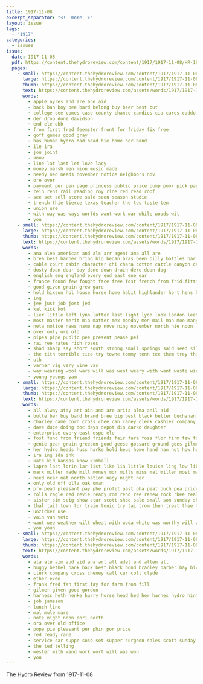 ```yaml
---
title: 1917-11-08
excerpt_separator: "<!--more-->"
layout: issue
tags:
  - "1917"
categories:
  - issues
issue:
  date: 1917-11-08
  pdf: https://content.thehydroreview.com/content/1917/1917-11-08/HR-1917-11-08.pdf
  pages:
    - small: https://content.thehydroreview.com/content/1917/1917-11-08/small/HR-1917-11-08-01.jpg
      large: https://content.thehydroreview.com/content/1917/1917-11-08/large/HR-1917-11-08-01.jpg
      thumb: https://content.thehydroreview.com/content/1917/1917-11-08/thumbnails/HR-1917-11-08-01.jpg
      text: https://content.thehydroreview.com/assets/words/1917/1917-11-08/HR-1917-11-08-01.txt
      words:
        - apple ayres and are ane aid
        - back ban boy bee bard belong buy beer best but
        - college cee comes case county chance candies cia cares caddo class
        - der drop done davidson
        - end ele ebb
        - from first fred feemster front for friday fix free
        - goff games good gray
        - has human hydro had head hie home her hand
        - ile ira
        - jou joint
        - know
        - line lat last let love lacy
        - money marsh men mion music made
        - needy ned needs november notice neighbors nov
        - ore over
        - payment per pen page princess public price pump poor pick paper
        - rein rent rail reading roy rine red read roof
        - see set sell store sale seen season studie
        - trench thie tierce texas teacher the tes taste ten
        - union ure
        - with way was ways worlds want work war while woods wit
        - you
    - small: https://content.thehydroreview.com/content/1917/1917-11-08/small/HR-1917-11-08-02.jpg
      large: https://content.thehydroreview.com/content/1917/1917-11-08/large/HR-1917-11-08-02.jpg
      thumb: https://content.thehydroreview.com/content/1917/1917-11-08/thumbnails/HR-1917-11-08-02.jpg
      text: https://content.thehydroreview.com/assets/words/1917/1917-11-08/HR-1917-11-08-02.txt
      words:
        - ana alea american and als arr agent ama all are
        - brea best barber bring big began bras been billy bottles bar brother brown bend back boy bank but bei bie bonds bee bae body
        - cable court cabin character chi chara cotton cattle canyon certain con clerk can collar cedar carte
        - dusty doan dear day done down drain dere dean dog
        - english eng england every end east ene ear
        - france found few fought face free fost french from frid fitting farm former fief fun for frank foy
        - good given grain grew gare
        - hold hixson hol house horse home habit highlander hort hens hall hones heh head hay hydro hope hiser has him had her hardware
        - ing
        - jee just job jost jed
        - kal kick kot
        - lier little left lynn latter last light lyon look london leet less lunch long
        - most master merit mia matter mex monday men mail man moe many meal mure miss
        - neta notice news name nap nove ning november north nie noon
        - over only ore old
        - pipes pipe public pee present pease pei
        - rai ree rates rich roses
        - shad sharp say short south strong small springs said seed sila sees struck seems set sides soon see show smiles
        - the tith terrible tice try towne tommy tenn tee them trey thing then tut tooks tho tie tout thal
        - uth
        - varner vig very vine vas
        - way wearing wool wars will was went weary with want waste wire weir writer wood wisuri war
        - young youngs yam
    - small: https://content.thehydroreview.com/content/1917/1917-11-08/small/HR-1917-11-08-03.jpg
      large: https://content.thehydroreview.com/content/1917/1917-11-08/large/HR-1917-11-08-03.jpg
      thumb: https://content.thehydroreview.com/content/1917/1917-11-08/thumbnails/HR-1917-11-08-03.jpg
      text: https://content.thehydroreview.com/assets/words/1917/1917-11-08/HR-1917-11-08-03.txt
      words:
        - all alway atay art ain and are arita alma anil aid
        - butte ber buy band brand bree big best black better buchanan business bottle bert bank bandy but been beers
        - charley came corn cross chee can caney clerk cashier company cash cam clay comfort city
        - dave duce doing doc days depot din darko daughter
        - enterprise every east espe ele
        - fost fund from friend friends fair fara foss flor firm few for fairly foote forward favors far fee
        - genie gear grain greeson good geese gossard ground goes gilmore godfrey
        - her hydro heads huss harke hold heus home hand han hot how homan has held hoven
        - ira ing ida ink
        - kate kid kansas know kimball
        - lapre last lorin lar list like lia little louise ling low liberty large line limes
        - marx miller made mill money mor mills miss mal millen most man market means monin mise menke mat
        - need near nat north nation nagy night ner
        - only old off olla oak oman
        - pro pead pleasant pay phe profit past pha peat puch pea price pele place people por poles per part piersol
        - rolls ragle red revie ready rom reno ree renew rock rhee real rea rice
        - sister sim seig show star scott shoe sale small son sunday she soon sou sons stover sand samuel san sat steady selling suit sunshine sai sion stands sell soll special store snow sid sill school solid
        - thal tait town tor train tonic try tai trom then treat thee the trial tria tha
        - unzicker use
        - vain van veto
        - want wee weather wilt wheat with woda white was worthy will wells went world while week well wife
        - you youn
    - small: https://content.thehydroreview.com/content/1917/1917-11-08/small/HR-1917-11-08-04.jpg
      large: https://content.thehydroreview.com/content/1917/1917-11-08/large/HR-1917-11-08-04.jpg
      thumb: https://content.thehydroreview.com/content/1917/1917-11-08/thumbnails/HR-1917-11-08-04.jpg
      text: https://content.thehydroreview.com/assets/words/1917/1917-11-08/HR-1917-11-08-04.txt
      words:
        - ala ale aim aud aid ana art all adel and allen alt
        - buggy bethel bank back best black bond bradley barber bay bickell ber
        - clerk company cross cheney call car colt clyde
        - ether even
        - frank fred fan first fay for farm from fill
        - gilmer given good gordon
        - harness heth henke hurry horse head hed her harnes hydro hinton
        - job jameson
        - lunch line
        - mal mule mare
        - note night noon nori north
        - ora over old office
        - pope pie pleasant per phin por price
        - red ready rane
        - service sar suppe soso set supper surgeon sales scott sunday shoats
        - the ted telling
        - wester with wand work wort will was won
        - you
---
```


The Hydro Review from 1917-11-08

<!--more-->

